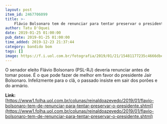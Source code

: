 ```yaml
---
layout: post
item_id: 2467706099
title: >-
    Flávio Bolsonaro tem de renunciar para tentar preservar o presidente
author: Tatu D'Oquei
date: 2019-01-25 01:00:00
pub_date: 2019-01-25 01:00:00
time_added: 2019-12-23 21:37:44
category: bandido bom
tags: []
image: https://f.i.uol.com.br/fotografia/2019/01/21/15481177235c4666dbef963_1548117723_3x2_rt.jpg
---
```


O senador eleito Flávio Bolsonaro (PSL-RJ) deveria renunciar antes de tomar posse. É o que pode fazer de melhor em favor do presidente Jair Bolsonaro. Infelizmente para o clã, o passado insiste em sair dos porões e do armário.

**Link:** [https://www1.folha.uol.com.br/colunas/reinaldoazevedo/2019/01/flavio-bolsonaro-tem-de-renunciar-para-tentar-preservar-o-presidente.shtml](https://www1.folha.uol.com.br/colunas/reinaldoazevedo/2019/01/flavio-bolsonaro-tem-de-renunciar-para-tentar-preservar-o-presidente.shtml)

